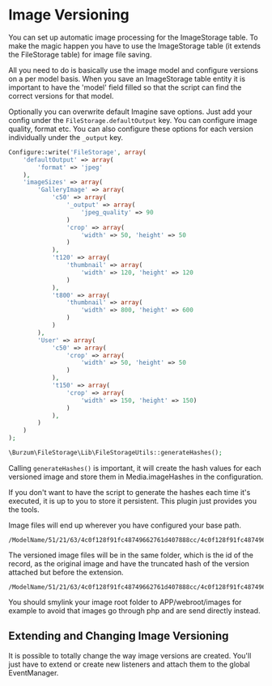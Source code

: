 Image Versioning
================

You can set up automatic image processing for the ImageStorage table. To make the magic happen you have to use the ImageStorage table (it extends the FileStorage table) for image file saving.

All you need to do is basically use the image model and configure versions on a per model basis. When you save an ImageStorage table entity it is important to have the 'model' field filled so that the script can find the correct versions for that model.

Optionally you can overwrite default Imagine save options. Just add your config under the `FileStorage.defaultOutput` key. You can configure image quality, format etc. You can also configure these options for each version individually under the `_output` key.

```php
Configure::write('FileStorage', array(
	'defaultOutput' => array(
		'format' => 'jpeg'
	),
	'imageSizes' => array(
		'GalleryImage' => array(
			'c50' => array(
				'_output' => array(
					'jpeg_quality' => 90
				)
				'crop' => array(
					'width' => 50, 'height' => 50
				)
			),
			't120' => array(
				'thumbnail' => array(
					'width' => 120, 'height' => 120
				)
			),
			't800' => array(
				'thumbnail' => array(
					'width' => 800, 'height' => 600
				)
			)
		),
		'User' => array(
			'c50' => array(
				'crop' => array(
					'width' => 50, 'height' => 50
				)
			),
			't150' => array(
				'crop' => array(
					'width' => 150, 'height' => 150)
				)
			),
		)
	)
);

\Burzum\FileStorage\Lib\FileStorageUtils::generateHashes();
```

Calling ```generateHashes()``` is important, it will create the hash values for each versioned image and store them in Media.imageHashes in the configuration.

If you don't want to have the script to generate the hashes each time it's executed, it is up to you to store it persistent. This plugin just provides you the tools.

Image files will end up wherever you have configured your base path.

```
/ModelName/51/21/63/4c0f128f91fc48749662761d407888cc/4c0f128f91fc48749662761d407888cc.jpg
```

The versioned image files will be in the same folder, which is the id of the record, as the original image and have the truncated hash of the version attached but before the extension.

```
/ModelName/51/21/63/4c0f128f91fc48749662761d407888cc/4c0f128f91fc48749662761d407888cc.f91fsc.jpg
```

You should smylink your image root folder to APP/webroot/images for example to avoid that images go through php and are send directly instead.

Extending and Changing Image Versioning
---------------------------------------

It is possible to totally change the way image versions are created. You'll just have to extend or create new listeners and attach them to the global EventManager.
